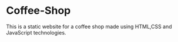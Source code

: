 # Coffee-Shop
This is a static website for a coffee shop made using HTML,CSS and JavaScript technologies.
